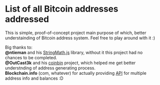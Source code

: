 # List of all Bitcoin addresses addressed

This is simple, proof-of-concept project main purpose of which, better understainding of Bitcoin address system. Feel free to play around with it :)

Big thanks to:  
**@ntieman** and his [StringMath.js](https://github.com/ntieman/StringMath.js) library, without it this project had no chances to be completed.  
**@OutCast3k** and his [coinbin](https://github.com/OutCast3k/coinbin) project, which helped me get better understnding of address generating process.  
**Blockchain.info** (com, whatever) for actually providing [API](https://www.blockchain.com/api/blockchain_api) for multiple address info and balances :D
